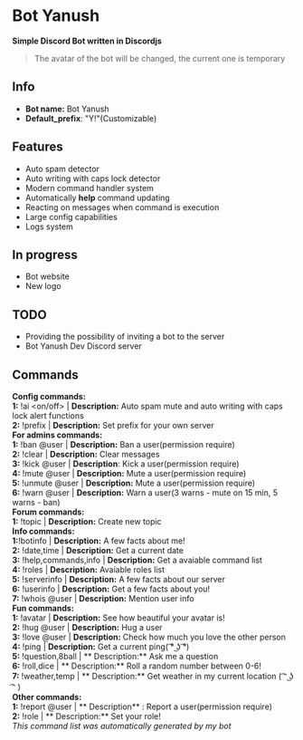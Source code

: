 # Bot Yanush
**Simple Discord Bot written in Discordjs**
> The avatar of the bot will be changed, the current one is temporary

## Info
- **Bot name:** Bot Yanush
- **Default_prefix**: "Y!"(Customizable)

## Features
- Auto spam detector
- Auto writing with caps lock detector
- Modern command handler system 
- Automatically **help** command updating
- Reacting on messages when command is execution
- Large config capabilities
- Logs system

## In progress
- Bot website
- New logo 

## TODO
- Providing the possibility of inviting a bot to the server
- Bot Yanush Dev Discord server

## Commands
**Config commands:** <br />
**1:** !ai <on/off> | **Description:**  Auto spam mute and auto writing with caps lock alert functions<br />
**2:** !prefix <prefix to set> | **Description:**  Set prefix for your own server <br />
**For admins commands:**<br />
**1:** !ban @user <reason> | **Description:**  Ban a user(permission require) <br />
**2:** !clear <how much message to clear> | **Description:**  Clear messages <br />
**3:** !kick @user <reason> | **Description**:  Kick a user(permission require) <br />
**4:** !mute @user <time in sec> <reason> | **Description:**  Mute a user(permission require) <br />
**5:** !unmute @user <reason> | **Description:**  Mute a user(permission require) <br />
**6:** !warn @user <reason> | **Description:**  Warn a user(3 warns - mute on 15 min, 5 warns - ban)<br />
**Forum commands:**<br />
**1:** !topic <topic content> | **Description:**  Create new topic <br />
**Info commands:**<br />
**1:**!botinfo | **Description:**  A few facts about me! <br />
**2:** !date,time | **Description:**  Get a current date <br />
**3:** !help,commands,info | **Description:**  Get a avaiable command list<br />
**4:** !roles | **Description:**  Avaiable roles list <br />
**5:** !serverinfo | **Description:**  A few facts about our server <br />
**6:** !userinfo | **Description:**  Get a few facts about you! <br />
**7:** !whois @user | **Description:**  Mention user info <br />
**Fun commands:**<br />
**1:** !avatar | **Description:**  See how beautiful your avatar is! <br />
**2:** !hug @user | **Description:**  Hug a user <br />
**3:** !love @user | **Description:**  Check how much you love the other person<br />
**4:** !ping | **Description:**  Get a current ping( ͡° ͜ʖ ͡°)<br />
**5:** !question,8ball <question content> | ** Description:**   Ask me a question <br />
**6:** !roll,dice | ** Description:**   Roll a random number between 0-6! <br />
**7:** !weather,temp | ** Description:**   Get weather in my current location ( ͡ᵔ ͜ʖ ͡ᵔ ) <br />
**Other commands:**<br />
**1:** !report @user <reason> | ** Description** :  Report a user(permission require) <br />
**2:** !role <role> | ** Description:**  Set your role!<br />
*This command list was automatically generated by my bot*



